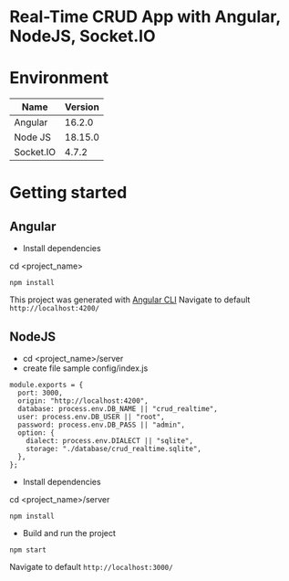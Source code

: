 # Real-Time CRUD App with Angular, NodeJS, Socket.IO

# Environment

| Name      | Version |
| --------- | ------- |
| Angular   | 16.2.0  |
| Node JS   | 18.15.0 |
| Socket.IO | 4.7.2   |

# Getting started

## Angular

- Install dependencies

cd <project_name>

```
npm install
```

This project was generated with [Angular CLI](https://github.com/angular/angular-cli)
Navigate to default `http://localhost:4200/`

## NodeJS

- cd <project_name>/server
- create file sample config/index.js

```
module.exports = {
  port: 3000,
  origin: "http://localhost:4200",
  database: process.env.DB_NAME || "crud_realtime",
  user: process.env.DB_USER || "root",
  password: process.env.DB_PASS || "admin",
  option: {
    dialect: process.env.DIALECT || "sqlite",
    storage: "./database/crud_realtime.sqlite",
  },
};
```

- Install dependencies

cd <project_name>/server

```
npm install
```

- Build and run the project

```
npm start
```

Navigate to default `http://localhost:3000/`
